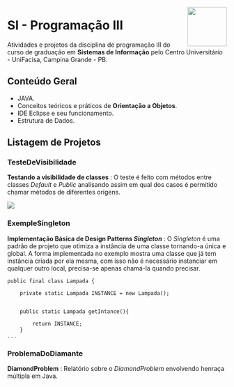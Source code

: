 <img
  src="https://media.licdn.com/mpr/mpr/shrink_200_200/AAEAAQAAAAAAAAh1AAAAJDlmN2ViMGFhLThkZDEtNDFiMC1hYzI1LTViOWRkMTYzM2VjZg.png"
  width="90"
  align="right"
/>

# SI - Programação III

Atividades e projetos da disciplina de programação III do curso de graduação em **Sistemas de Informação** pelo Centro Universitário - UniFacisa, Campina Grande - PB.

## Conteúdo Geral

* JAVA.
* Conceitos teóricos e práticos de **Orientação a Objetos**.
* IDE Eclipse e seu funcionamento.
* Estrutura de Dados.

## Listagem de Projetos

### TesteDeVisibilidade

**Testando a visibilidade de classes** : O teste é feito com métodos entre classes *Default* e *Public* analisando assim em qual dos casos é permitido chamar métodos de diferentes origens.
<p align="left">
    <img src="https://lh6.googleusercontent.com/b39HYMWZCa9rc6Y37H-0a-t4rf7BF8BKrC8o0NWQve2RzR-o-W7fc_zhi60KjNsxeKhLQrAFvv-8Elw=w1304-h702"
</p>

### ExempleSingleton

**Implementação Básica de Design Patterns *Singleton*** : O *Singleton* é uma padrão de projeto que otimiza a instância de uma classe tornando-a única e global. A forma implementada no exemplo mostra uma classe que já tem instância criada por ela mesma, com isso não é necessário instanciar em qualquer outro local, precisa-se apenas chamá-la quando precisar.
```
public final class Lampada {
	
	private static Lampada INSTANCE = new Lampada();

	
	public static Lampada getIntance(){
		
		return INSTANCE;
	}
...
```
### ProblemaDoDiamante

**DiamondProblem** : Relatório sobre o *DiamondProblem* envolvendo henraça múltipla em Java. 



